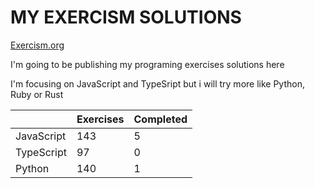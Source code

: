 # MY EXERCISM SOLUTIONS

[Exercism.org](https://exercism.org/)

I'm going to be publishing my programing exercises solutions here

I'm focusing on JavaScript and TypeSript but i will try more like Python, Ruby or Rust

|             | Exercises  | Completed  | 
| ----------- | ---------- | ---------- |
| JavaScript  |  143       |  5         |
| TypeScript  |  97        |  0         |
| Python      |  140       |  1         |#   E x e r c i s m _ s o l u t i o n s  
 
